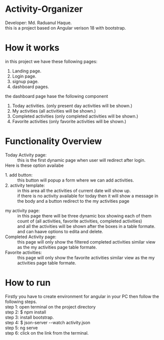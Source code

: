 # Activity-Organizer
Developer: Md. Raduanul Haque.<br>
this is a project based on Angular verison 18 with bootstrap.

# How it works
in this project we have these following pages:
1. Landing page.
2. Login page.
3. signup page.
4. dashboard pages.

the dashboard page hase the following component
1. Today activities. (only present day activities will be shown.)
2. My activities (all activities will be shown.)
3. Completed activities (only completed activities will be shown.)
4. Favorite activities (only favorite activities will be shown.)

# Functionality Overview
<dl>
<dt>Today Activity page:<br></dt>
<dd>this is the first dynamic page when user will redirect after login. </dd>
Here is these option availabe <br>
<dl>
    <dt>1. add button: <br></dt>
        <dd>this button will popup a form where we can add activities.<br></dd>
    <dt>2. activity template:<br></dt>
       <dd> in this area all the activities of current date will show up.<br>
        if there is no activity available for today then it will show a message in the body and a button redirect to the my activities page<br></dd>
</dl>
<dt>my activity page: <br></dt>
<dd>in this page there will be three dynamic box showing each of them count of (all activities, favorite activities, completed activities)<br>
and all the activities will be shown after the boxes in a table formate.<br>
and can haave options to edita and delete.</dd>

<dt>Completed Activity page: <br></dt>
<dd>this page will only show the filtered completed activities similar view as the my activities page table formate.</dd>

<dt>Favorite activities: <br></dt>
<dd>this page will only show the favorite activities similar view as the my activities page table formate.</dd>

# How to run 
Firstly you have to create environment for angular in your PC then follow the following steps. <br>
step 1: open terminal on the project directory <br>
step 2: $ npm install<br>
step 3: install bootstrap.<br>
step 4: $ json-server --watch activity.json<br>
step 5: ng serve <br>
step 6: click on the link from the terminal.<br>
